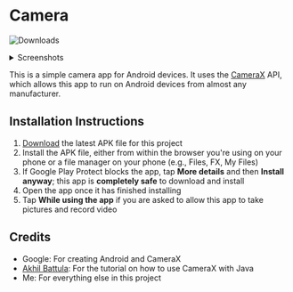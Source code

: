 # Camera
![Downloads](https://img.shields.io/github/downloads/Zachary-Rude/Camera/total)

<details closed>
  <summary>Screenshots</summary>

  To Be Added
</details>

This is a simple camera app for Android devices. It uses the [CameraX](https://developer.android.com/jetpack/androidx/releases/camera) API, which allows this app to run on Android devices from almost any manufacturer.

## Installation Instructions
1. [Download](https://github.com/Zachary-Rude/Camera/releases/latest/download/com.zachinc.camera.apk) the latest APK file for this project
2. Install the APK file, either from within the browser you're using on your phone or a file manager on your phone (e.g., Files, FX, My Files)
3. If Google Play Protect blocks the app, tap **More details** and then **Install anyway**; this app is **completely safe** to download and install
4. Open the app once it has finished installing
5. Tap **While using the app** if you are asked to allow this app to take pictures and record video

## Credits
- Google: For creating Android and CameraX
- [Akhil Battula](https://akhilbattula.medium.com/): For the tutorial on how to use CameraX with Java
- Me: For everything else in this project

